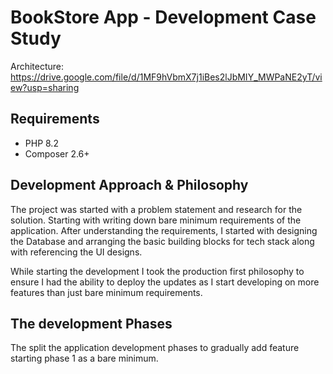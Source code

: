 # BookStore App - Development Case Study

Architecture: https://drive.google.com/file/d/1MF9hVbmX7j1iBes2lJbMIY_MWPaNE2yT/view?usp=sharing

## Requirements

- PHP 8.2
- Composer 2.6+

## Development Approach & Philosophy

The project was started with a problem statement and research for the solution. Starting with writing down bare minimum
requirements of the application. After understanding the requirements, I started with designing the Database and
arranging the basic building blocks for tech stack along with referencing the UI designs.

While starting the development I took the production first philosophy to ensure I had the ability to deploy the updates
as I start developing on more features than just bare minimum requirements.

## The development Phases

The split the application development phases to gradually add feature starting phase 1 as a bare minimum.

